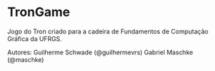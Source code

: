TronGame
========

Jogo do Tron criado para a cadeira de Fundamentos de Computação Gráfica da UFRGS.

Autores:
    Guilherme Schwade (@guilhermevrs)
    Gabriel Maschke (@maschke)
